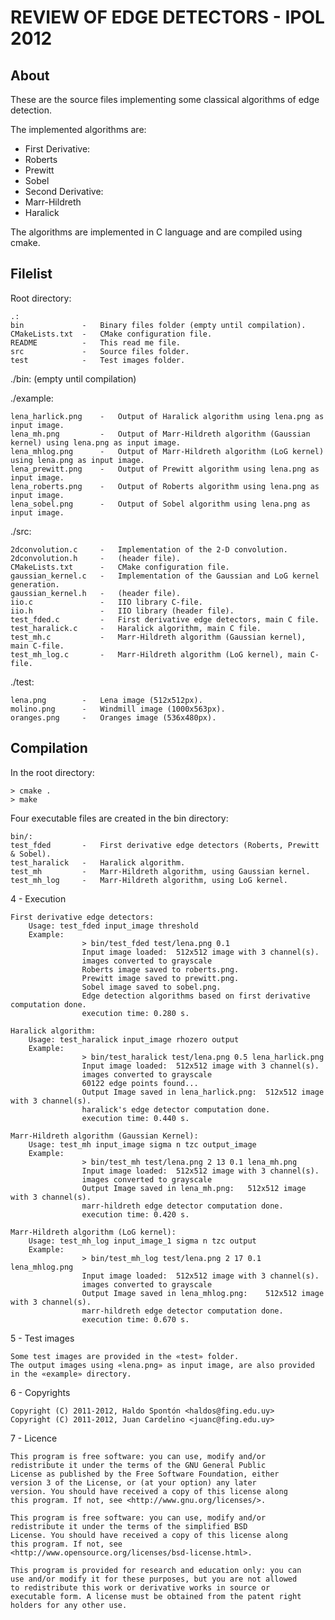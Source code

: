 REVIEW OF EDGE DETECTORS - IPOL 2012
====================================

About
-----

These are the source files implementing some classical algorithms of edge detection. 
	
The implemented algorithms are:
		
* First Derivative:
 * Roberts
 * Prewitt
 * Sobel
* Second Derivative:	
 * Marr-Hildreth
 * Haralick

The algorithms are implemented in C language and are compiled using cmake. 

Filelist
--------

Root directory:

	.:
	bin  			-	Binary files folder (empty until compilation).
	CMakeLists.txt  -	CMake configuration file.
	README  		- 	This read me file.
	src  			-	Source files folder.
	test			-	Test images folder.
	
./bin: (empty until compilation)

./example:

	lena_harlick.png	-	Output of Haralick algorithm using lena.png as input image.
	lena_mh.png			-	Output of Marr-Hildreth algorithm (Gaussian kernel) using lena.png as input image.
	lena_mhlog.png		-	Output of Marr-Hildreth algorithm (LoG kernel) using lena.png as input image.
	lena_prewitt.png	-	Output of Prewitt algorithm using lena.png as input image.
	lena_roberts.png	-	Output of Roberts algorithm using lena.png as input image.
	lena_sobel.png		-	Output of Sobel algorithm using lena.png as input image.
	
./src:

	2dconvolution.c  	-	Implementation of the 2-D convolution.
	2dconvolution.h		-	(header file).
	CMakeLists.txt		-	CMake configuration file.
	gaussian_kernel.c	-	Implementation of the Gaussian and LoG kernel generation.
	gaussian_kernel.h	-	(header file).
	iio.c				-	IIO library C-file.
	iio.h     			-	IIO library (header file).
	test_fded.c      	-	First derivative edge detectors, main C file.
	test_haralick.c		-	Haralick algorithm, main C file.
	test_mh.c   		-	Marr-Hildreth algorithm (Gaussian kernel), main C-file.
	test_mh_log.c 		-	Marr-Hildreth algorithm (LoG kernel), main C-file.
	
./test:

	lena.png  		-	Lena image (512x512px).
	molino.png  	-	Windmill image (1000x563px).
	oranges.png		-	Oranges image (536x480px).

Compilation
-----------

In the root directory:

	> cmake .
	> make

Four executable files are created in the bin directory:

	bin/:
	test_fded  		-	First derivative edge detectors (Roberts, Prewitt & Sobel).
	test_haralick  	-	Haralick algorithm.
	test_mh  		-	Marr-Hildreth algorithm, using Gaussian kernel.
	test_mh_log		-	Marr-Hildreth algorithm, using LoG kernel.


4 - Execution

	First derivative edge detectors:
		Usage: test_fded input_image threshold
		Example:
					> bin/test_fded test/lena.png 0.1
					Input image loaded:	 512x512 image with 3 channel(s).
					images converted to grayscale
					Roberts image saved to roberts.png.
					Prewitt image saved to prewitt.png.
					Sobel image saved to sobel.png.
					Edge detection algorithms based on first derivative computation done.
					execution time: 0.280 s.

	Haralick algorithm:
		Usage: test_haralick input_image rhozero output
		Example:
					> bin/test_haralick test/lena.png 0.5 lena_harlick.png
					Input image loaded:	 512x512 image with 3 channel(s).
					images converted to grayscale
					60122 edge points found...
					Output Image saved in lena_harlick.png:	 512x512 image with 3 channel(s).
					haralick's edge detector computation done.
					execution time: 0.440 s.

	Marr-Hildreth algorithm (Gaussian Kernel):
		Usage: test_mh input_image sigma n tzc output_image
		Example:
					> bin/test_mh test/lena.png 2 13 0.1 lena_mh.png
					Input image loaded:	 512x512 image with 3 channel(s).
					images converted to grayscale
					Output Image saved in lena_mh.png:	 512x512 image with 3 channel(s).
					marr-hildreth edge detector computation done.
					execution time: 0.420 s.

	Marr-Hildreth algorithm (LoG kernel):
		Usage: test_mh_log input_image_1 sigma n tzc output
		Example:
					> bin/test_mh_log test/lena.png 2 17 0.1 lena_mhlog.png
					Input image loaded:	 512x512 image with 3 channel(s).
					images converted to grayscale
					Output Image saved in lena_mhlog.png:	 512x512 image with 3 channel(s).
					marr-hildreth edge detector computation done.
					execution time: 0.670 s.

5 - Test images

	Some test images are provided in the «test» folder.
	The output images using «lena.png» as input image, are also provided in the «example» directory.

6 - Copyrights

	Copyright (C) 2011-2012, Haldo Spontón <haldos@fing.edu.uy>
	Copyright (C) 2011-2012, Juan Cardelino <juanc@fing.edu.uy>

7 - Licence

	This program is free software: you can use, modify and/or
	redistribute it under the terms of the GNU General Public
	License as published by the Free Software Foundation, either
	version 3 of the License, or (at your option) any later
	version. You should have received a copy of this license along
	this program. If not, see <http://www.gnu.org/licenses/>.
	
	This program is free software: you can use, modify and/or
	redistribute it under the terms of the simplified BSD
	License. You should have received a copy of this license along
	this program. If not, see
	<http://www.opensource.org/licenses/bsd-license.html>.
	
	This program is provided for research and education only: you can
	use and/or modify it for these purposes, but you are not allowed
	to redistribute this work or derivative works in source or
	executable form. A license must be obtained from the patent right
	holders for any other use.

